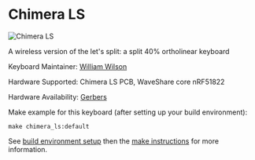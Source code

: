 # Chimera LS

![Chimera LS](https://imgur.com/FOGlO4M.jpg)

A wireless version of the let's split: a split 40% ortholinear keyboard 

Keyboard Maintainer: [William Wilson](https://github.com/GlenPickle)  


Hardware Supported: Chimera LS PCB, WaveShare core nRF51822

Hardware Availability: [Gerbers](https://github.com/GlenPickle/Chimera/tree/master/ls/gerbers)

Make example for this keyboard (after setting up your build environment):

    make chimera_ls:default

See [build environment setup](https://docs.qmk.fm/build_environment_setup.html) then the [make instructions](https://docs.qmk.fm/make_instructions.html) for more information.

